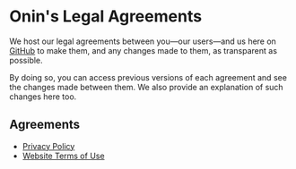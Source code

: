 # Onin's Legal Agreements

We host our legal agreements between you—our users—and us here on [GitHub](https://github.com/) to make them, and any changes made to them, as transparent as possible.

By doing so, you can access previous versions of each agreement and see the changes made between them. We also provide an explanation of such changes here too.

## Agreements

- [Privacy Policy](/privacy-policy.md)
- [Website Terms of Use](website-terms-of-use.md)
